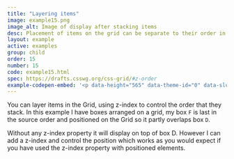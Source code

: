 ```yaml
---
title: "Layering items"
image: example15.png
image_alt: Image of display after stacking items
desc: Placement of items on the grid can be separate to their order in the source
layout: example
active: examples
group: child
order: 15
number: 15
code: example15.html 
spec: https://drafts.csswg.org/css-grid/#z-order
example-codepen-embed: '<p data-height="565" data-theme-id="0" data-slug-hash="KpOwQW" data-default-tab="result" data-user="rachelandrew" class="codepen">See the Pen <a href="http://codepen.io/rachelandrew/pen/KpOwQW/">Grid by Example 15: Layering items</a> by rachelandrew (<a href="http://codepen.io/rachelandrew">@rachelandrew</a>) on <a href="http://codepen.io">CodePen</a>.</p>'
---
```


You can layer items in the Grid, using z-index to control the order that they stack. In this example I have boxes arranged on a grid, my box `F` is last in the source order and positioned on the Grid so it partly overlaps box `D`.

Without any z-index property it will display on top of box D. However I can add a z-index and control the position which works as you would expect if you have used the z-index property with positioned elements.
